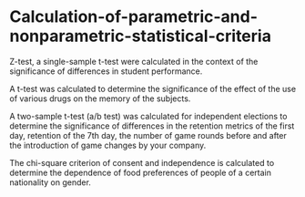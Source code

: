 # Calculation-of-parametric-and-nonparametric-statistical-criteria
Z-test, a single-sample t-test were calculated in the context of the significance of differences in student performance.

A t-test was calculated to determine the significance of the effect of the use of various drugs on the memory of the subjects.

A two-sample t-test (a/b test) was calculated for independent elections to determine the significance of differences in the retention metrics of the first day, retention of the 7th day, the number of game rounds before and after the introduction of game changes by your company. 

The chi-square criterion of consent and independence is calculated to determine the dependence of food preferences of people of a certain nationality on gender.
